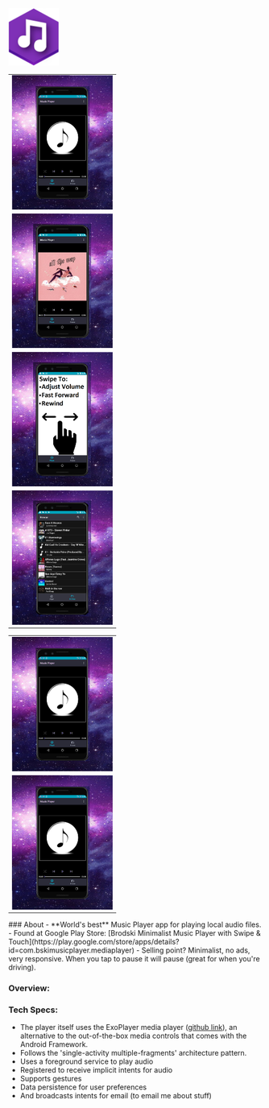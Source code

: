 

<img src="imagez/rawImages/foreground6.png" width="100">

 <!-- ![banner feature](imagez/Feature3.png) -->

<table>
  <tr>
    <td>
      <img src="imagez/Capture1Coolx.png" alt="Example Image" width="200"/>
    </td>
  </tr>
  <tr>
    <td>
      <img src="imagez/Capture1Cool3x.png" alt="Example Image" width="200"/>
    </td>
  </tr>
  <tr>
    <td>
      <img src="imagez/Capture1Cool2x.png" alt="Example Image" width="200"/>
    </td>
  </tr>
  <tr>
    <td>
      <img src="imagez/Capture1Cool4x.png" alt="Example Image" width="200"/>
    </td>
  </tr>
</table>

<table>
  <tr>
    <td>
      <img src="imagez/Capture1Coolx.png" alt="Example Image" width="200"/>
    </td>
  </tr>
  <tr>
    <td>
      <img src="imagez/Capture1Coolx.png" alt="Example Image" width="200"/>
    </td>
  </tr>
</table>
### About   
- **World's best** Music Player app for playing local audio files.   
- Found at Google Play Store: [Brodski Minimalist Music Player with Swipe & Touch](https://play.google.com/store/apps/details?id=com.bskimusicplayer.mediaplayer)
- Selling point? Minimalist, no ads, very responsive. When you tap to pause it will pause (great for when you're driving). 
  
### Overview: 
  
### Tech Specs: 
- The player itself uses the ExoPlayer media player ([github link](https://github.com/google/ExoPlayer)), an alternative to the out-of-the-box media controls that comes with the Android Framework.  
- Follows the 'single-activity multiple-fragments' architecture pattern.  
- Uses a foreground service to play audio  
- Registered to receive implicit intents for audio  
- Supports gestures  
- Data persistence for user preferences  
- And broadcasts intents for email (to email me about stuff)  
  